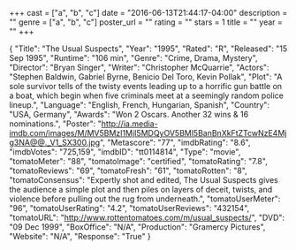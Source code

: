 +++
cast = ["a", "b", "c"]
date = "2016-06-13T21:44:17-04:00"
description = ""
genre = ["a", "b", "c"]
poster_url = ""
rating = ""
stars = 1
title = ""
year = ""
+++


{
  "Title": "The Usual Suspects",
  "Year": "1995",
  "Rated": "R",
  "Released": "15 Sep 1995",
  "Runtime": "106 min",
  "Genre": "Crime, Drama, Mystery",
  "Director": "Bryan Singer",
  "Writer": "Christopher McQuarrie",
  "Actors": "Stephen Baldwin, Gabriel Byrne, Benicio Del Toro, Kevin Pollak",
  "Plot": "A sole survivor tells of the twisty events leading up to a horrific gun battle on a boat, which begin when five criminals meet at a seemingly random police lineup.",
  "Language": "English, French, Hungarian, Spanish",
  "Country": "USA, Germany",
  "Awards": "Won 2 Oscars. Another 32 wins & 16 nominations.",
  "Poster": "http://ia.media-imdb.com/images/M/MV5BMzI1MjI5MDQyOV5BMl5BanBnXkFtZTcwNzE4Mjg3NA@@._V1_SX300.jpg",
  "Metascore": "77",
  "imdbRating": "8.6",
  "imdbVotes": "725,159",
  "imdbID": "tt0114814",
  "Type": "movie",
  "tomatoMeter": "88",
  "tomatoImage": "certified",
  "tomatoRating": "7.8",
  "tomatoReviews": "69",
  "tomatoFresh": "61",
  "tomatoRotten": "8",
  "tomatoConsensus": "Expertly shot and edited, The Usual Suspects gives the audience a simple plot and then piles on layers of deceit, twists, and violence before pulling out the rug from underneath.",
  "tomatoUserMeter": "96",
  "tomatoUserRating": "4.2",
  "tomatoUserReviews": "432154",
  "tomatoURL": "http://www.rottentomatoes.com/m/usual_suspects/",
  "DVD": "09 Dec 1999",
  "BoxOffice": "N/A",
  "Production": "Gramercy Pictures",
  "Website": "N/A",
  "Response": "True"
}